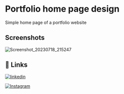 # Portfolio home page design

Simple home page of a portfolio website


## Screenshots

![Screenshot_20230718_215247](https://github.com/AbuZaid55/Home_page_style/assets/115403447/5ec167c6-7113-4556-88eb-85cbf30e08a6)


## 🔗 Links
[![linkedin](https://img.shields.io/badge/linkedin-0A66C2?style=for-the-badge&logo=linkedin&logoColor=white)](https://www.linkedin.com/in/abu-zaid-83a7b023b)

[![Instagram](https://img.shields.io/badge/instagram-0A66C2?style=for-the-badge&logo=Instagram&logoColor=white)](https://www.instagram.com/its_abuzaid786/)
